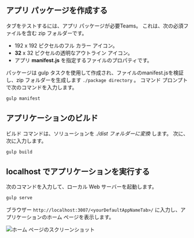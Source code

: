 ## <a name="create-the-app-package"></a>アプリ パッケージを作成する

タブをテストするには、アプリ パッケージが必要Teams。 これは、次の必須ファイルを含む zip フォルダーです。

- 192 x 192 ピクセルのフル カラー アイコン。 
- **32** x 32 ピクセルの透明なアウトライン アイコン。
- アプリ **manifest.js** を指定するファイルのプロパティです。

パッケージは gulp タスクを使用して作成され、ファイルのmanifest.jsを検証し、zip フォルダーを生成します `./package directory` 。 コマンド プロンプトで次のコマンドを入力します。

```bash
gulp manifest
```

## <a name="build-your-application"></a>アプリケーションのビルド

ビルド コマンドは、ソリューションを *./dist フォルダーに変換* します。 次に、次に入力します。

```bash
gulp build
```

## <a name="run-your-application-in-localhost"></a>localhost でアプリケーションを実行する

次のコマンドを入力して、ローカル Web サーバーを起動します。

```bash
gulp serve
```

ブラウザー `http://localhost:3007/<yourDefaultAppNameTab>/` に入力し、アプリケーションのホーム ページを表示します。

![ホーム ページのスクリーンショット](~/assets/images/tab-images/homePage.png)